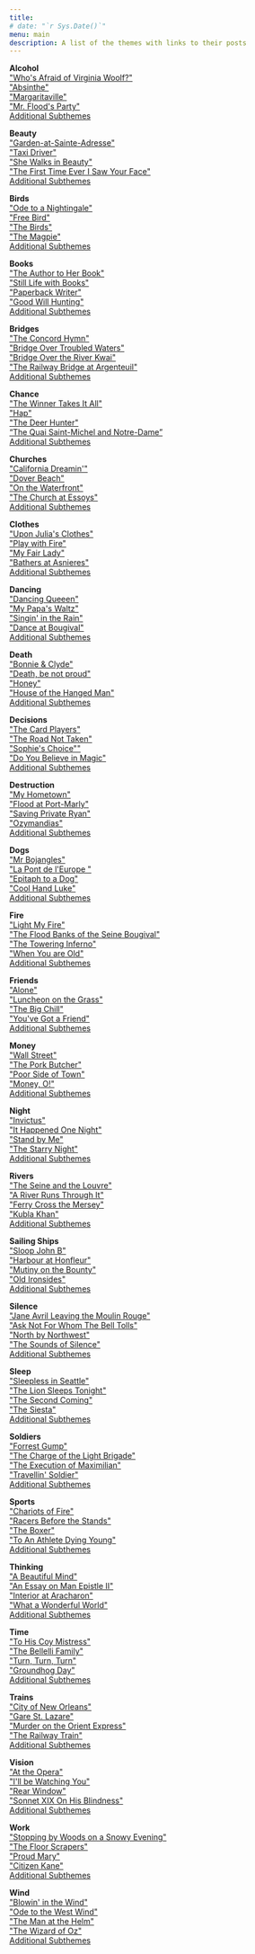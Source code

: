 ```yaml
---
title: 
# date: "`r Sys.Date()`"
menu: main
description: A list of the themes with links to their posts
---
```

<!-- regular html comment # Urls of Themes from Art come from BlogGH.Rmd
# Should I use quotes?   Put Additional Subthemes at the end
# Type name of art with closing quote marks and close bracket.  Then can copy in opening bracket and quote, search and replace for closing bracket to add an open parenthesis, then add final paren Better to replace "https" with [" "](https-->

**Alcohol**  
["Who's Afraid of Virginia Woolf?"](https://themesfromart.com/post/2021-02-03-alcohol-woolf-nichols/)  
["Absinthe"](https://themesfromart.com/post/2021-02-03-alcohol-absinthe-degas/)  
["Margaritaville"](https://themesfromart.com/post/2021-02-01-alcohol-margaritaville-buffet/)  
["Mr. Flood's Party"](https://themesfromart.com/post/2021-01-24-alcohol-flood-frost/alcoholfloodindex/)  
[Additional Subthemes](https://themesfromart.com/post/2021-02-03-alcohol-wide-view/)  

**Beauty**  
["Garden-at-Sainte-Adresse"](https://themesfromart.com/post/2021-04-21-beauty-garden-at-sainte-adresse-from-a-painting-by-claude-monet/beautysainteadress/)    
["Taxi Driver"](https://themesfromart.com/post/2021-04-21-beauty-taxi-driver-a-movie-with-robert-de-niro-and-cybill-shepherd/beautytaxi/)  
["She Walks in Beauty"](https://themesfromart.com/post/2021-04-21-beauty-she-walks-in-beauty-a-poem-by-lord-byron/beautybyron/)  
["The First Time Ever I Saw Your Face"](https://themesfromart.com/post/2021-04-21-beautyflack/beautyflack/)  
[Additional Subthemes](https://themesfromart.com/post/2021-04-21-beauty-additional-subthemes/beautyaddl/)

**Birds**  
["Ode to a Nightingale"](https://themesfromart.com/post/2021-06-14-birds-ode-to-a-nightingale-a-poem-by-john-keats/birdskeats/)  
["Free Bird"](https://themesfromart.com/post/2021-06-07-birds-free-bird-a-song-by-lynyrd-skynyrd/birdsfreebird/)  
["The Birds"](https://themesfromart.com/post/2021-06-07-birds-the-birds-a-movie-directed-by-alfred-hitchcock/birdsthebirds/)  
["The Magpie"](https://themesfromart.com/post/2021-06-07-birds-the-magpie-a-painting-by-claude-monet/birdsmagpie/)  
[Additional Subthemes](https://themesfromart.com/post/2021-06-14-birds-additional-sub-themes/birdsadditional/) 

**Books**  
["The Author to Her Book"](https://themesfromart.com/post/2022-01-01-books-from-the-author-to-her-book-a-poem-by-anne-bradstreet/booksbradstreet/)  
["Still Life with Books"](https://themesfromart.com/post/2022-01-02-books-from-still-life-with-books-a-painting-by-vincent-van-gogh/booksstill/)  
["Paperback Writer"](https://themesfromart.com/post/2022-01-02-books-from-paperback-rider-by-the-beatles/bookspaperback/)  
["Good Will Hunting"](https://themesfromart.com/post/2022-01-02-books-from-good-will-hunting-a-movie-with-matt-damon-robin-williams-and-ben-afleck/bookshunting/)  
[Additional Subthemes](https://themesfromart.com/post/2022-01-02-books-additional-subthemes/booksaddl/)  

**Bridges**  
["The Concord Hymn"](https://themesfromart.com/post/2021-07-26-bridges-the-concord-hymn-a-poem-by-ralph-waldo-emerson/bridgesconcord/)  
["Bridge Over Troubled Waters"](https://themesfromart.com/post/2021-07-26-bridges-from-bridge-over-troubled-waters-a-song-by-simon-garfunkel/bridgestroubled/)  
["Bridge Over the River Kwai"](https://themesfromart.com/post/2021-07-26-bridges-from-the-bridge-over-the-river-kwai-a-movie-by-david-lean/bridgeskwai/)  
["The Railway Bridge at Argenteuil"](https://themesfromart.com/post/2021-07-26-bridges-from-the-railway-bridge-at-argenteuill-a-painting-by-claude-monet/bridgesmonet/)  
[Additional Subthemes](https://themesfromart.com/post/2021-07-26-bridges-additional-subthemes/bridgesaddl/)

**Chance**  
["The Winner Takes It All"](https://themesfromart.com/post/2021-03-14-chancewinner/chancewinner/)  
["Hap"](https://themesfromart.com/post/2021-03-14-chancehap/chancehap/)  
["The Deer Hunter"](https://themesfromart.com/post/2021-03-14-chancedeerhunter/chancedeer/)  
[“The Quai Saint-Michel and Notre-Dame”](https://themesfromart.com/post/2021-03-14-chancechurch/chancechurch/)  
[Additional Subthemes](https://themesfromart.com/post/2021-03-14-chanceadditional/chanceaddl/)

**Churches**  
["California Dreamin'"](https://themesfromart.com/post/2021-05-21-churches-from-california-dreamin-a-song-by-the-mamas-the-papas/churchescalifornia/)  
["Dover Beach"](https://themesfromart.com/post/2021-05-21-churches-from-dover-beach-a-poem-by-matthew-arnold/churchesarnold/)  
["On the Waterfront"](https://themesfromart.com/post/2021-05-21-churches-from-on-the-waterfront-a-movie-with-marlon-brando/churcheswaterfront/)  
["The Church at Essoys"](https://themesfromart.com/post/2021-05-21-churches-from-the-church-at-essoyes-a-painting-by-pierre-auguste-renoir/churchesrenoir/)  
[Additional Subthemes](https://themesfromart.com/post/2021-05-21-churches-additional/churchesaddl/)  

**Clothes**  
["Upon Julia's Clothes"](https://themesfromart.com/post/2021-08-30-clothes-from-upon-julia-s-clothes-a-poem-by-robert-herrick/clothesjulia/)  
["Play with Fire"](https://themesfromart.com/post/2021-08-30-clothes-from-play-with-fire-a-song-by-the-rolling-stones/clothesfire/)  
["My Fair Lady"](https://themesfromart.com/post/2021-08-30-clothes-from-my-fair-lady-a-movie-starring-audrey-hepburn/clothesfair/)  
["Bathers at Asnieres"](https://themesfromart.com/post/2021-08-30-clothes-from-bathers-at-asnieres-a-painting-by-georges-seurat/clothesbathers/)  
[Additional Subthemes](https://themesfromart.com/post/2021-08-30-clothes-additional-subthemes/clothesaddl/)  

**Dancing**  
["Dancing Queeen"](https://themesfromart.com/post/2021-09-10-dancing-from-dancing-queen-a-song-by-abba/dancingabba/)  
["My Papa's Waltz"](https://themesfromart.com/post/2021-09-10-dancing-from-my-papa-s-waltz-a-poem-by-theodore-roethke/dancingroethke/)  
["Singin' in the Rain"](https://themesfromart.com/post/2021-09-10-dancing-from-singin-in-the-rain-a-movie-starring-gene-kelley-and-debbie-reynolds/dancingrain/)  
["Dance at Bougival"](https://themesfromart.com/post/2021-09-09-dancing-from-dance-at-bougival-a-painting-by-pierre-august-renoir/dancingbougival/)  
[Additional Subthemes](https://theme-sfromart.com/post/2021-09-09-dancing-additional-subthemes/dancingaddl/)  

**Death**  
["Bonnie & Clyde"](https://themesfromart.com/post/2021-05-03-death-from-bonnie-clyde-a-movie-starring-warren-beatty-and-faye-dunaway/deathbonnie/)  
["Death, be not proud"](https://themesfromart.com/post/2021-05-03-death-from-death-be-not-proud-a-poem-by-john-donne/deathdonne/)  
["Honey"](https://themesfromart.com/post/2021-05-03-death-from-honey-sung-by-bobby-goldsboro/deathhoney/)  
["House of the Hanged Man"](https://themesfromart.com/post/2021-05-03-death-from-house-of-the-hanged-man-a-painting-by-paul-cezanne/deathhanged/)  
[Additional Subthemes](https://themesfromart.com/post/2021-05-03-death-additional/deathaddl/)  

**Decisions**  
["The Card Players"](https://themesfromart.com/post/2021-02-08-decisions-the-card-players-a-painting-by-paul-cezanne/decisionscardplayerscezanne/)  
["The Road Not Taken"](https://themesfromart.com/post/2021-02-08-decisions-from-the-road-not-taken-a-poem-by-robert-frost/decisionsroadfrost/)  
["Sophie's Choice""](https://themesfromart.com/post/2021-02-08-decisions-sophie-s-choice-with-meryl-streep/decisionssophies/)  
["Do You Believe in Magic"](https://themesfromart.com/post/2021-02-08-decisions-from-do-you-believe-in-magic-a-song-by-the-lovin-spoonful/decisionsmagicspoonful/)  
[Additional Subthemes](https://themesfromart.com/post/2021-02-10-decisions-a-wider-angle-view/decisionswiderangle/)

**Destruction**  
["My Hometown"](https://themesfromart.com/post/2021-02-18-destruction-from-my-hometown-a-rock-ballad-by-bruce-springsteen/destructhometown/)  
["Flood at Port-Marly"](https://themesfromart.com/post/2021-02-18-destruction-from-flood-at-port-marly-a-painting-by-alfred-sisley/destructionflood/)  
["Saving Private Ryan"](https://themesfromart.com/post/2021-02-18-destruction-saving-private-ryan-a-movie-by-steven-spielberg/destructionsaving/)  
["Ozymandias"](https://themesfromart.com/post/2021-02-18-destruction-ozymandias-a-poem-by-percy-bysshe-shelley/destructoz/)  
[Additional Subthemes](https://themesfromart.com/post/2021-02-10-decisions-a-wider-angle-view/decisionswiderangle/) 

**Dogs**  
["Mr Bojangles"](https://themesfromart.com/post/2022-01-14-dogs-from-mr-bojangles-by-nitty-gritty-dirt-band/dogsjangles/)  
["La Pont de l'Europe "](https://themesfromart.com/post/2022-01-14-dogs-from-la-pont-de-l-europe-by-gustave-caillebotte/dogsbridge/)  
["Epitaph to a Dog"](https://themesfromart.com/post/2022-01-14-dogs-from-epitaph-to-a-dog-a-poem-by-george-gordon-lord-byron/dogsbyron/)  
["Cool Hand Luke"](https://themesfromart.com/post/2022-01-14-dogs-from-cool-hand-luke-a-movie-with-paul-newman/dogscool/)  
[Additional Subthemes](https://themesfromart.com/post/2022-01-14-dogs-additional-subthemes/dogsaddl/) 

**Fire**  
["Light My Fire"](https://themesfromart.com/post/2021-12-17-fire-from-light-my-fire-a-song-by-the-doors/firedoors/)  
["The Flood Banks of the Seine Bougival"](https://themesfromart.com/post/2021-12-17-fire-from-the-flood-banks-of-the-seine-bougival-a-painting-by-alfred-sisley/fireflood/)  
["The Towering Inferno"](https://themesfromart.com/post/2021-12-17-fire-from-the-towering-inferno-a-film-with-paul-newman-steve-mcqueen-fred-astaire-and-faye-dunaway/firetowering/)  
["When You are Old"](https://themesfromart.com/post/2021-12-17-fire-from-when-you-are-old-a-poem-by-william-butler-yeats/fireold/)  
[Additional Subthemes](https://themesfromart.com/post/2021-12-17-fire-additional-subthemes/fireaddl/)  

**Friends**  
["Alone"](https://themesfromart.com/post/2021-06-20-friends-alone-a-poem-by-maya-angelou/friendsalone/)  
["Luncheon on the Grass"](https://themesfromart.com/post/2021-06-20-friends-luncheon-on-the-grass-a-painting-by-edouard-manet/friendsluncheon/)  
["The Big Chill"](https://themesfromart.com/post/2021-06-20-friends-the-big-chill-a-movied-directed-by-lawrence-kasdan/friendschill/)  
["You've Got a Friend"](https://themesfromart.com/post/2021-06-20-friends-you-ve-got-a-friend-a-song-by-carol-king-sung-by-james-taylor/friendstaylor/)  
[Additional Subthemes](https://themesfromart.com/post/2021-06-20-friends-additional-subthemes/friendsaddl/) 

**Money**  
["Wall Street"](https://themesfromart.com/post/2021-10-15-money-from-wall-street-a-movie-starring-michael-douglas-and-michael-sheen/moneywall/)  
["The Pork Butcher"](https://themesfromart.com/post/2021-10-15-money-from-the-pork-butcher-a-painting-by-camille-pissarro/moneypork/)  
["Poor Side of Town"](https://themesfromart.com/post/2021-10-15-money-from-poor-side-of-town-a-song-by-johnny-rivers/moneypoor/)  
["Money, O!"](https://themesfromart.com/post/2021-10-15-money-from-money-o-a-poem-by-w-h-davies/moneymoneyo/)  
[Additional Subthemes](https://themesfromart.com/post/2021-10-15-money-additional-subthemes/moneyaddl/) 

**Night**  
["Invictus"](https://themesfromart.com/post/2021-11-05-night-from-invictus-a-poem-by-william-ernest-henley/nightinvictus/)  
["It Happened One Night"](https://themesfromart.com/post/2021-11-05-night-from-it-happened-one-night-a-movie-starring-clark-gable-and-claudette-colbert/nighthappened/)  
["Stand by Me"](https://themesfromart.com/post/2021-11-05-night-from-stand-by-me-a-song-sung-by-ben-e-king/nightstand/)  
["The Starry Night"](https://themesfromart.com/post/2021-11-05-night-from-the-starry-night-a-painting-by-vincent-van-gogh/nightstarry/)  
[Additional Subthemes](https://themesfromart.com/post/2021-10-15-money-additional-subthemes/moneyaddl/)  

**Rivers**  
["The Seine and the Louvre"](https://themesfromart.com/post/2021-10-03-rivers-from-the-seine-and-the-louvre-a-painting-by-camille-pissarro/riversseine/)  
["A River Runs Through It"](https://themesfromart.com/post/2021-10-02-rivers-from-a-river-runs-through-it-a-movie-by-robert-redford-starring-brad-pitt/riversruns/)  
["Ferry Cross the Mersey"](https://themesfromart.com/post/2021-10-02-rivers-from-ferry-cross-the-mersey-a-song-by-gerry-the-pacemakers/riversferry/)  
["Kubla Khan"](https://themesfromart.com/post/2021-10-02-rivers-from-kubla-khan-a-poem-by-samuel-taylor-coleridge/riverskhan/)  
[Additional Subthemes](https://themesfromart.com/post/2021-10-03-rivers-additional-subthemes/riversaddl/) 

**Sailing Ships**  
["Sloop John B"](https://themesfromart.com/post/2021-06-27-sailingships-from-sloop-john-b-a-rock-song-by-the-beach-boys/sailingshipsjohnb/)  
["Harbour at Honfleur"](https://themesfromart.com/post/2021-06-26-sailing-ships-harbour-at-honfleur-a-painting-by-georges-seurat/sailinghonfleur/)    
["Mutiny on the Bounty"](https://themesfromart.com/post/2021-06-26-sailing-ships-mutiny-on-the-bounty-a-movie-with/sailingshipsmutiny/)  
["Old Ironsides"](https://themesfromart.com/post/2021-06-26-sailing-ships-from-old-ironsides-a-poem-by-oliver-wendell-holmes/sailingshipsironsides/)  
[Additional Subthemes](https://themesfromart.com/post/2021-06-27-sailing-ships-additional-subthemes/sailingships-addl/)  

**Silence**  
["Jane Avril Leaving the Moulin Rouge"](https://themesfromart.com/post/silenceavril/)  
["Ask Not For Whom The Bell Tolls"](https://themesfromart.com/post/2021-04-08-silencedonne/silencedonne/)  
["North by Northwest"](https://themesfromart.com/post/silencenorthwest/)  
["The Sounds of Silence"](https://themesfromart.com/post/2021-04-08-silencesounds/silencesounds/)  
[Additional Subthemes](https://themesfromart.com/post/2021-03-14-chanceadditional/chanceaddl/)  

**Sleep**  
["Sleepless in Seattle"](https://themesfromart.com/post/2021-09-22-sleep-from-sleepless-in-seattle-a-movie-starring-tom-hanks-and-meg-ryan/sleepsleepless/)  
["The Lion Sleeps Tonight"](https://themesfromart.com/post/2021-09-22-sleep-from-the-lion-sleeps-tonight-a-song-by-the-tokens/sleeplion/)  
["The Second Coming"](https://themesfromart.com/post/2021-09-22-sleep-from-the-second-coming-a-poem-by-william-butler-yeats/sleepsecond/)  
["The Siesta"](https://themesfromart.com/post/2021-09-22-sleep-from-the-siesta-a-painting-by-vincent-van-gogh/sleepsiesta/)  
[Additional Subthemes](https://themesfromart.com/post/2021-09-22-sleep-additional-subthemes/sleepaddl/)  

**Soldiers**  
["Forrest Gump"](https://themesfromart.com/post/2021-08-02-soldiers-from-forrest-gump-a-movie-starring-tom-hanks/soldiersgump/)  
["The Charge of the Light Brigade"](https://themesfromart.com/post/2021-08-02-soldiers-from-the-charge-of-the-light-brigade-by-alfred-lord-tennyson/soldierscharge/)  
["The Execution of Maximilian"](https://themesfromart.com/post/2021-08-02-soldiers-the-execution-of-maximilian-a-painting-by-edouard-manet/soldiersmanet/)  
["Travellin' Soldier"](https://themesfromart.com/post/2021-08-02-soldiers-from-travellin-soldier-a-song-by-the-chicks/soldierschicks/)  
[Additional Subthemes](https://themesfromart.com/post/2021-08-02-soldiers-additional-subthemes/soldiersaddl/)

**Sports**  
["Chariots of Fire"](https://themesfromart.com/post/2021-07-12-sports-from-chariots-of-fire-a-movie-about-the-1924-olypics/sportschariots/)  
["Racers Before the Stands"](https://themesfromart.com/post/2021-07-12-sports-from-racers-before-the-stands-a-painting-by-edgar-degas/sportsdegas/)  
["The Boxer"](https://themesfromart.com/post/2021-07-12-sports-from-the-boxer-a-song-by-simon-garfunkel/sportsboxer/)  
["To An Athlete Dying Young"](https://themesfromart.com/post/2021-07-12-sports-from-to-an-athlete-dying-young-by-a-e-housman/sportsathlete/)  
[Additional Subthemes](https://themesfromart.com/post/2021-07-12-sports-additional-subthemes/sportsaddl/)  

**Thinking**  
["A Beautiful Mind"](https://themesfromart.com/post/2021-11-22-thinking-from-a-beautiful-mind-a-movie-starring-russell-crowe/thinkingmind/)  
["An Essay on Man Epistle II"](https://themesfromart.com/post/2021-11-22-thinking-from-an-essay-on-man-epistle-ii-a-poem-by-alexander-pope/thinkingPope/)  
["Interior at Aracharon"](https://themesfromart.com/post/2021-11-22-thinking-from-interior-at-aracharon-a-painting-by-edourd-manet/thinkinginterior/)  
["What a Wonderful World"](https://themesfromart.com/post/2021-11-22-thinking-what-a-wonderful-world-a-song-sung-by-sam-cooke/thinkingwonderful/)  
[Additional Subthemes](https://themesfromart.com/post/2021-11-22-thinking-additional-subthemes/thinkingaddl/) 

**Time**  
["To His Coy Mistress"](https://themesfromart.com/post/2021-03-08-time-to-his-coy-mistress-by-andrew-marvell/timecoy/)  
["The Bellelli Family"](https://themesfromart.com/post/2021-03-08-time-from-the-bellili-family-by-edgar-degas/timebellili/)  
["Turn, Turn, Turn"](https://themesfromart.com/post/2021-03-08-time-from-turn-turn-turn-by-the-byrds/timeturnturn/)  
["Groundhog Day"](https://themesfromart.com/post/2021-03-08-time-from-groundhog-day-starring-bill-murray/timegroundhog/)  
[Additional Subthemes](https://themesfromart.com/post/2021-03-09-time-additional/timeadditional/)  

**Trains**  
["City of New Orleans"](https://themesfromart.com/post/2021-05-10-trainsorleans/trainsorleans/)  
["Gare St. Lazare"](https://themesfromart.com/post/2021-05-10-trainslazare/trainslazare/)  
["Murder on the Orient Express"](https://themesfromart.com/post/2021-05-10-trains-from-murder-on-the-orient-express-a-movie-directed-by-sidney-lumet/trainsorient/)  
["The Railway Train"](https://themesfromart.com/post/2021-05-10-trains-from-the-railway-train-a-poem-by-emily-dickineson/trainsdickinson/)  
[Additional Subthemes](https://themesfromart.com/post/2021-05-10-trains-additional-subthemes/trainsaddl/)  

**Vision**  
["At the Opera"](https://themesfromart.com/post/2021-12-03-vision-from-at-the-opera-a-painting-by-mary-cassatt/visionopera/)  
["I'll be Watching You"](https://themesfromart.com/post/2021-12-03-vision-from-i-ll-be-watching-you-a-song-by-the-police/visionwatching/)  
["Rear Window"](https://themesfromart.com/post/2021-12-03-vision-from-rear-window-by-alfred-hitchcock-with-jimmy-stewart-and-grace-kelly/visionrear/)  
["Sonnet XIX On His Blindness"](https://themesfromart.com/post/2021-12-03-vision-from-sonnet-xix-on-his-blindness-a-poem-by-john-milton/visionmilton/)  
[Additional Subthemes](https://themesfromart.com/post/2021-12-03-thinking-additional-subthemes/visionaddl/)  

**Work**  
["Stopping by Woods on a Snowy Evening"](https://themesfromart.com/post/2021-02-26-worksnowy/worksnowy/)  
["The Floor Scrapers"](https://themesfromart.com/post/2021-02-26-workscrapers/workscrapers/)  
["Proud Mary"](https://themesfromart.com/post/2021-02-26-workproud/workproud/)  
["Citizen Kane"](https://themesfromart.com/post/2021-02-26-workkane/workkane/)  
[Additional Subthemes](https://themesfromart.com/post/2021-02-26-workadditional/workperspective/) 

**Wind**  
["Blowin' in the Wind"](https://themesfromart.com/post/2021-08-12-wind-from-blowin-in-the-wind-a-song-by-bob-dylan/windblowin/)  
["Ode to the West Wind"](https://themesfromart.com/post/2021-08-12-wind-from-ode-to-the-west-wind-by-percy-bysshe-shelley/windode/)  
["The Man at the Helm"](https://themesfromart.com/post/2021-08-12-wind-from-the-man-at-the-helm-a-painting-by-theo-van-rysselberghe/windhelm/)  
["The Wizard of Oz"](https://themesfromart.com/post/2021-08-12-wind-from-the-wizard-of-oz-a-movie-with-judy-garland/windoz/)  
[Additional Subthemes](https://themesfromart.com/post/2021-08-11-wind-additional-subthemes/windaddl/)  

